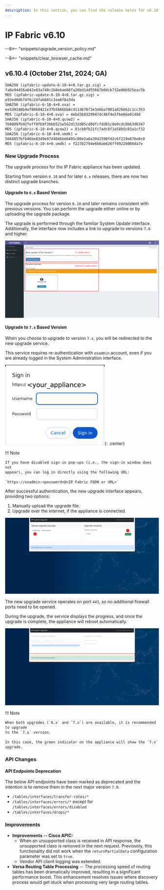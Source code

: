 ```yaml
---
description: In this section, you can find the release notes for v6.10 releases.
---
```


# IP Fabric v6.10

--8<-- "snippets/upgrade_version_policy.md"

--8<-- "snippets/clear_browser_cache.md"

## v6.10.4 (October 21st, 2024; GA)

```
SHA256 (ipfabric-update-6-10-4+0.tar.gz.sig) = fa6e94456a842e03a740c1b8ebae66fa26bd14d55667b0dcb732e06b925eac5b
MD5 (ipfabric-update-6-10-4+0.tar.gz.sig) = e93ed0db74f6c24fab801c1ea6f8a3da
SHA256 (ipfabric-6-10-4+0.ova) = ee5d9148b4ef8060421e37b5866bb8c411db7873e3e6ba7001a826662c1cc353
MD5 (ipfabric-6-10-4+0.ova) = 4ebd3b8329947dc46f4e5fbe66e0148d
SHA256 (ipfabric-6-10-4+0.qcow2) = 7b9809fb92feff9fb9f3bbb521e562d132d05cd0dfcfdd01c0e9cdc0b63d0347
MD5 (ipfabric-6-10-4+0.qcow2) = 01cb0fb21fc7adc6f1e58b5c03a1cf32
SHA256 (ipfabric-6-10-4+0.vmdk) = 5668857bfb46be8349e9744046be6495c00e2a6a3042598fd2c6f219e876e8c0
MD5 (ipfabric-6-10-4+0.vmdk) = f22702794e6b0ab626ff09228066da7e
```

### New Upgrade Process

The upgrade process for the IP Fabric appliance has been updated.

Starting from version `6.10` and for later `6.x` releases, there are now two
distinct upgrade branches.

#### Upgrade to `6.x` Based Version

The upgrade process for version `6.10` and later remains consistent with
previous versions. You can perform the upgrade either online or by uploading the
upgrade package.

The upgrade is performed through the familiar System Update interface.
Additionally, the interface now includes a link to upgrade to versions `7.0` and
higher.

![Upgrade options](6.10_upgrade_options.png)

#### Upgrade to `7.x` Based Version

When you choose to upgrade to version `7.x`, you will be redirected to the new
upgrade service.

This service requires re-authentication with `osadmin` account, even if you are
already logged in the System Administration interface.

![Authentication for 7.x upgrades](6.10_authenticate_for_7x_upgrades.png){: .center}

!!! Note

    If you have disabled sign-in pop-ups (i.e., the sign-in window does not
    appear), you can log in directly using the following URL:

    `https://osadmin:<password>@<IP Fabric FQDN or URL>`

After successful authentication, the new upgrade interface appears, providing
two options:

1. Manually upload the upgrade file.
2. Upgrade over the internet, if the appliance is connected.

![Steps to upgrade system to 7.x](6.10_upgrades_to_7x_steps.png)

The new upgrade service operates on port `443`, so no additional firewall ports
need to be opened.

During the upgrade, the service displays the progress, and once the upgrade is
complete, the appliance will reboot automatically.

![Progress bar of the upgrade](6.10_progress_bar_of_upgrade.png)

!!! Note

    When both upgrades (`6.x` and `7.x`) are available, it is recommended to upgrade
    to the `7.x` version.

    In this case, the green indicator on the appliance will show the `7.x`
    upgrade.

### API Changes

#### API Endpoints Deprecation

The below API endpoints have been marked as deprecated and the intention is to
remove them in the next major version `7.0`.

- `/tables/interfaces/transfer-rates/*`
- `/tables/interfaces/errors/*` except for `/tables/interfaces/errors/disabled`
- `/tables/interfaces/drops/*`

### Improvements

- **Improvements -- Cisco APIC:**
  - When an unsupported class is received in API response, the unsupported class
    is removed in the next request. Previously, this functionality did not work
    when the `returnPartialData` configuration parameter was set to `true`.
  - Vendor API client logging was extended.
- **Versa Routing Table Processing** -- The processing speed of routing tables
  has been dramatically improved, resulting in a significant performance boost.
  This enhancement resolves issues where discovery process would get stuck when
  processing very large routing tables.
